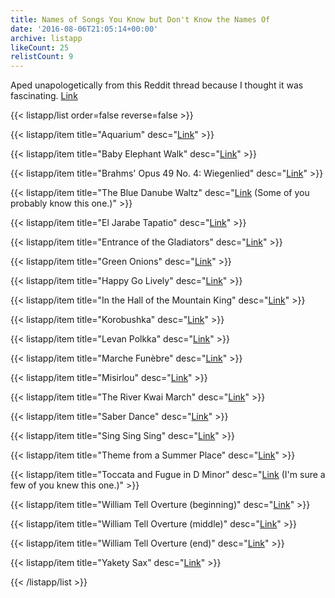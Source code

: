 ```yaml
---
title: Names of Songs You Know but Don't Know the Names Of
date: '2016-08-06T21:05:14+00:00'
archive: listapp
likeCount: 25
relistCount: 9
---
```


Aped unapologetically from this Reddit thread because I thought it was fascinating. [Link](https://m.reddit.com/r/AskReddit/comments/3bo3k7/whats_a_song_that_everyone_knows_but_no_one_knows/)

<!--more-->

{{< listapp/list order=false reverse=false >}}

   {{< listapp/item title="Aquarium"
      desc="[Link](https://youtu.be/YVpl-RNzdE4)" >}}

   {{< listapp/item title="Baby Elephant Walk"
      desc="[Link](https://youtu.be/b1z4JfxFb6c)" >}}

   {{< listapp/item title="Brahms' Opus 49 No. 4: Wiegenlied"
      desc="[Link](https://youtu.be/t894eGoymio)" >}}

   {{< listapp/item title="The Blue Danube Waltz"
      desc="[Link](https://youtu.be/_CTYymbbEL4) (Some of you probably know this one.)" >}}

   {{< listapp/item title="El Jarabe Tapatio"
      desc="[Link](https://youtu.be/q-Rqdgna3Yw)" >}}

   {{< listapp/item title="Entrance of the Gladiators"
      desc="[Link](https://youtu.be/_B0CyOAO8y0)" >}}

   {{< listapp/item title="Green Onions"
      desc="[Link](https://youtu.be/_bpS-cOBK6Q)" >}}

   {{< listapp/item title="Happy Go Lively"
      desc="[Link](https://youtu.be/xELDqIyrtNA)" >}}

   {{< listapp/item title="In the Hall of the Mountain King"
      desc="[Link](https://youtu.be/kLp_Hh6DKWc)" >}}

   {{< listapp/item title="Korobushka"
      desc="[Link](https://youtu.be/cmEEwy6devY)" >}}

   {{< listapp/item title="Levan Polkka"
      desc="[Link](https://youtu.be/4om1rQKPijI)" >}}

   {{< listapp/item title="Marche Funèbre"
      desc="[Link](https://youtu.be/Hgw_RD_1_5I)" >}}

   {{< listapp/item title="Misirlou"
      desc="[Link](https://youtu.be/1hLIXrlpRe8)" >}}

   {{< listapp/item title="The River Kwai March"
      desc="[Link](https://youtu.be/CB8F8g1-4Uw)" >}}

   {{< listapp/item title="Saber Dance"
      desc="[Link](https://youtu.be/gqg3l3r_DRI)" >}}

   {{< listapp/item title="Sing Sing Sing"
      desc="[Link](https://youtu.be/62ZSQUyU00s)" >}}

   {{< listapp/item title="Theme from a Summer Place"
      desc="[Link](https://youtu.be/tSsiS-v6_6M)" >}}

   {{< listapp/item title="Toccata and Fugue in D Minor"
      desc="[Link](https://youtu.be/ho9rZjlsyYY) (I'm sure a few of you knew this one.)" >}}

   {{< listapp/item title="William Tell Overture (beginning)"
      desc="[Link](https://youtu.be/_RM7cQCC4sU)" >}}

   {{< listapp/item title="William Tell Overture (middle)"
      desc="[Link](https://youtu.be/xoBE69wdSkQ)" >}}

   {{< listapp/item title="William Tell Overture (end)"
      desc="[Link](https://youtu.be/xoBE69wdSkQ)" >}}

   {{< listapp/item title="Yakety Sax"
      desc="[Link](https://youtu.be/ZnHmskwqCCQ)" >}}

{{< /listapp/list >}}
